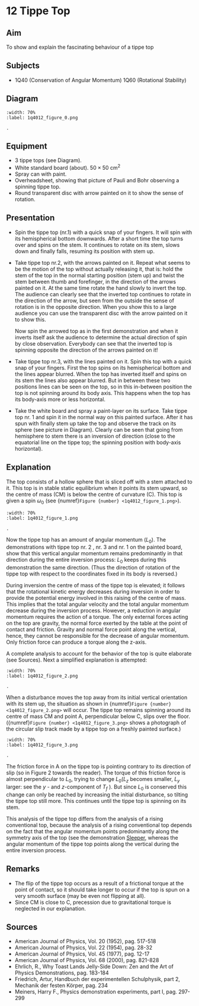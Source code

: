 

# 12 Tippe Top 
    
  
## Aim   
 To show and explain the fascinating behaviour of a tippe top    
  
## Subjects   
* 1Q40 (Conservation of Angular Momentum) 1Q60 (Rotational Stability)   

## Diagram
   
```{figure} figures/figure_0.png
:width: 70%  
:label: 1q4012_figure_0.png  

. 
```

## Equipment
 *  3 tippe tops (see Diagram). 
 *  White standard board (about). $50\times 50\mathrm{~cm^2}$  
 *  Spray can with paint.  
 *  Overheadsheet, showing that picture of Pauli and Bohr observing a spinning tippe top. 
 *  Round transparent disc with arrow painted on it to show the sense of rotation.
     
  
## Presentation   
- Spin the tippe top (nr.1) with a quick snap of your fingers. It will spin with its hemispherical bottom downwards. After a short time the top turns over and spins on the stem. It continues to rotate on its stem, slows down and finally falls, resuming its position with stem up.
- Take tippe top nr.2, with the arrows painted on it. Repeat what seems to be the motion of the top without actually releasing it, that is: hold the stem of the top in the normal starting position (stem up) and twist the stem between thumb and forefinger, in the direction of the arrows painted on it. At the same time rotate the hand slowly to invert the top. The audience can clearly see that the inverted top continues to rotate in the direction of the arrow, but seen from the outside the sense of rotation is in the opposite direction. When you show this to a large audience you can use the transparent disc with the arrow painted on it to show this.

    Now spin the arrowed top as in the first demonstration and when it inverts itself ask the audience to determine the actual direction of spin by close observation. Everybody can see that the inverted top is spinning opposite the direction of the arrows painted on it!

- Take tippe top nr.3, with the lines painted on it. Spin this top with a quick snap of your fingers. First the top spins on its hemispherical bottom and the lines appear blurred. When the top has inverted itself and spins on its stem the lines also appear blurred. But in between these two positions lines can be seen on the top, so in this in-between position the top is not spinning around its body axis. This happens when the top has its body-axis more or less horizontal.
- Take the white board and spray a paint-layer on its surface. Take tippe top nr. 1 and spin it in the normal way on this painted surface. After it has spun with finally stem up take the top and observe the track on its sphere (see picture in Diagram). Clearly can be seen that going from hemisphere to stem there is an inversion of direction (close to the equatorial line on the tippe top; the spinning position with body-axis horizontal).
   
  
## Explanation   
The top consists of a hollow sphere that is sliced off with a stem attached to it. This top is in stable static equilibrium when it points its stem upward, so the centre of mass (CM) is below the centre of curvature (C). This top is given a spin $\omega_{0}$ (see {numref}`Figure {number} <1q4012_figure_1.png>`).     
```{figure} figures/figure_1.png
:width: 70%  
:label: 1q4012_figure_1.png  

. 
```
Now the tippe top has an amount of angular momentum $\left(L_{0}\right)$. The demonstrations with tippe top nr. 2 , nr. 3 and nr. 1 on the painted board, show that this vertical angular momentum remains predominantly in that direction during the entire inversion process: $L_{0}$ keeps during this demonstration the same direction. (Thus the direction of rotation of the tippe top with respect to the coordinates fixed in its body is reversed.)

During inversion the centre of mass of the tippe top is elevated; it follows that the rotational kinetic energy decreases during inversion in order to provide the potential energy involved in this raising of the centre of mass. This implies that the total angular velocity and the total angular momentum decrease during the inversion process. However, a reduction in angular momentum requires the action of a torque. The only external forces acting on the top are gravity, the normal force exerted by the table at the point of contact and friction. Gravity and normal force point along the vertical, hence, they cannot be responsible for the decrease of angular momentum. Only friction force can produce a torque along the z-axis.

A complete analysis to account for the behavior of the top is quite elaborate (see Sources). Next a simplified explanation is attempted:

```{figure} figures/figure_2.png
:width: 70%  
:label: 1q4012_figure_2.png  

. 
```
 When a disturbance moves the top away from its initial vertical orientation with its stem up, the situation as shown in {numref}`Figure {number} <1q4012_figure_2.png>` will occur. The tippe top remains spinning around its centre of mass $\mathrm{CM}$ and point A, perpendicular below $\mathrm{C}$, slips over the floor. ({numref}`Figure {number} <1q4012_figure_3.png>` shows a photograph of the circular slip track made by a tippe top on a freshly painted surface.)      

```{figure} figures/figure_3.png
:width: 70%  
:label: 1q4012_figure_3.png  

. 
```

The friction force in A on the tippe top is pointing contrary to its direction of slip (so in Figure 2 towards the reader). The torque of this friction force is almost perpendicular to $L_{0}$, trying to change $L_{0}\left(L_{z}\right.$ becomes smaller, $L_{y}$ larger: see the $y$ - and $z$-component of $T_{f}$ ). But since $L_{0}$ is conserved this change can only be reached by increasing the initial disturbance, so tilting the tippe top still more. This continues until the tippe top is spinning on its stem.

This analysis of the tippe top differs from the analysis of a rising conventional top, because the analysis of a rising conventional top depends on the fact that the angular momentum points predominantly along the symmetry axis of the top (see the demonstration [Sleeper](../../1Q60%20Rot%20Stability/1Q6006%20Sleeper/1Q6006.md), whereas the angular momentum of the tippe top points along the vertical during the entire inversion process.  
  
## Remarks   
- The flip of the tippe top occurs as a result of a frictional torque at the point of contact, so it should take longer to occur if the top is spun on a very smooth surface (may be even not flipping at all).
- Since $\mathrm{CM}$ is close to $\mathrm{C}$, precession due to gravitational torque is neglected in our explanation.
  
## Sources   
- American Journal of Physics, Vol. 20 (1952), pag. 517-518
- American Journal of Physics, Vol. 22 (1954), pag. 28-32
- American Journal of Physics, Vol. 45 (1977), pag. 12-17
- American Journal of Physics, Vol. 68 (2000), pag. 821-828
- Ehrlich, R., Why Toast Lands Jelly-Side Down: Zen and the Art of Physics Demonstrations, pag. 183-184
- Friedrich, Artur, Handbuch der experimentellen Schulphysik, part 2, Mechanik der festen Körper, pag. 234
- Meiners, Harry F., Physics demonstration experiments, part I, pag. 297-299